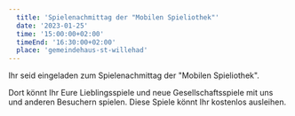 ```yaml
---
  title: 'Spielenachmittag der "Mobilen Spieliothek"'
  date: '2023-01-25'
  time: '15:00:00+02:00'
  timeEnd: '16:30:00+02:00'
  place: 'gemeindehaus-st-willehad'
---
```


Ihr seid eingeladen zum Spielenachmittag der "Mobilen Spieliothek".

Dort könnt Ihr Eure Lieblingsspiele und neue Gesellschaftsspiele mit uns und anderen Besuchern spielen.
Diese Spiele könnt Ihr kostenlos ausleihen.

